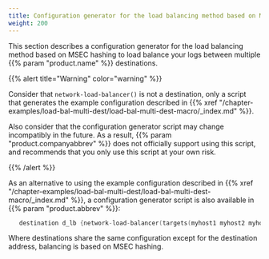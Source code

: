 ```yaml
---
title: Configuration generator for the load balancing method based on MSEC hashing
weight: 200
---
```

<!-- DISCLAIMER: This file is based on the syslog-ng Open Source Edition documentation https://github.com/balabit/syslog-ng-ose-guides/commit/2f4a52ee61d1ea9ad27cb4f3168b95408fddfdf2 and is used under the terms of The syslog-ng Open Source Edition Documentation License. The file has been modified by Axoflow. -->

This section describes a configuration generator for the load balancing method based on MSEC hashing to load balance your logs between multiple {{% param "product.name" %}} destinations.

{{% alert title="Warning" color="warning" %}}

Consider that `network-load-balancer()` is not a destination, only a script that generates the example configuration described in {{% xref "/chapter-examples/load-bal-multi-dest/load-bal-multi-dest-macro/_index.md" %}}.

Also consider that the configuration generator script may change incompatibly in the future. As a result, {{% param "product.companyabbrev" %}} does not officially support using this script, and recommends that you only use this script at your own risk.

{{% /alert %}}

As an alternative to using the example configuration described in {{% xref "/chapter-examples/load-bal-multi-dest/load-bal-multi-dest-macro/_index.md" %}}, a configuration generator script is also available in {{% param "product.abbrev" %}}:

```c
   destination d_lb {network-load-balancer(targets(myhost1 myhost2 myhost3))};
```

Where destinations share the same configuration except for the destination address, balancing is based on MSEC hashing.
